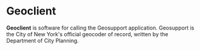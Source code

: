 Geoclient
======
**Geoclient** is software for calling the Geosupport application. Geosupport
is the City of New York's official geocoder of record, written by the
Department of City Planning.

